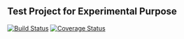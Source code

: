Test Project for Experimental Purpose
-------------------------------------
[![Build Status](https://travis-ci.org/sai-pullabhotla/test.svg?branch=master)](https://travis-ci.org/sai-pullabhotla/test)
[![Coverage Status](https://coveralls.io/repos/github/sai-pullabhotla/test/badge.svg?branch=master)](https://coveralls.io/github/sai-pullabhotla/test?branch=master) 
